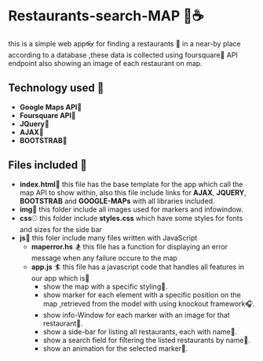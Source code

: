 # Restaurants-search-MAP :fishing_pole_and_fish::coffee:
this is a simple web app:eyeglasses: for finding a restaurants :meat_on_bone: in a near-by place according to a database ,these data is collected using foursquare:beers: API endpoint also showing an image of each restaurant on map.

## Technology used :tropical_drink:
* **Google Maps API**:doughnut:
* **Foursquare API**:cake:
* **JQuery**:ice_cream:
* **AJAX**:birthday:
* **BOOTSTRAB**:icecream:

## Files included :basketball:
* **index.html**:football:
this file has the base template for the app which call the map API to show within, also this file include links for **AJAX**, **JQUERY**, **BOOTSTRAB** and **GOOGLE-MAPs** with all libraries included.
* **img**:8ball:
this folder include all images used for markers and infowindow.
* **css**:baseball:
this folder include **styles.css** which have some styles for fonts and sizes for the side bar
* **js**:rugby_football:
this foler include many files written with JavaScript
  * **maperror.hs** :snowboarder:
  this file has a function for displaying an error message when any failure occure to the map
  * **app.js** :surfer:
  this file has a javascript code that handles all features in our app which is:gem:
    * show the map with a specific styling:microphone:.
    * show marker for each element with a specific position on the map ,retrieved from the model with using knockout framework:headphones:.
    * show info-Window for each marker with an image for that restaurant:saxophone:.
    * show a side-bar for listing all restaurants, each with name:guitar:.
    * show a search field for filtering the listed restaurants by name:trumpet:.
    * show an animation for the selected marker:art:.
